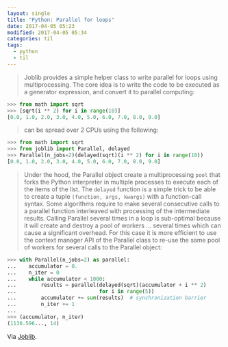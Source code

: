 ```yaml
---
layout: single
title: "Python: Parallel for loops"
date: 2017-04-05 05:23
modified: 2017-04-05 05:34
categories: til
tags:
  - python
  - til
---
```


> Joblib provides a simple helper class to write parallel for loops using multiprocessing.
> The core idea is to write the code to be executed as a generator expression,
> and convert it to parallel computing:

```python
>>> from math import sqrt
>>> [sqrt(i ** 2) for i in range(10)]
[0.0, 1.0, 2.0, 3.0, 4.0, 5.0, 6.0, 7.0, 8.0, 9.0]
```

> can be spread over 2 CPUs using the following:

```python
>>> from math import sqrt
>>> from joblib import Parallel, delayed
>>> Parallel(n_jobs=2)(delayed(sqrt)(i ** 2) for i in range(10))
[0.0, 1.0, 2.0, 3.0, 4.0, 5.0, 6.0, 7.0, 8.0, 9.0]
```

> Under the hood, the Parallel object create a multiprocessing `pool` that forks the Python interpreter
> in multiple processes to execute each of the items of the list.
> The `delayed` function is a simple trick to be able to create a tuple `(function, args, kwargs)`
> with a function-call syntax.
> Some algorithms require to make several consecutive calls to a parallel function
> interleaved with processing of the intermediate results.
> Calling Parallel several times in a loop is sub-optimal
> because it will create and destroy a pool of workers ... several times which can cause a significant overhead.
> For this case it is more efficient to use the context manager API of the Parallel class
> to re-use the same pool of workers for several calls to the Parallel object:

```python
>>> with Parallel(n_jobs=2) as parallel:
...    accumulator = 0.
...    n_iter = 0
...    while accumulator < 1000:
...        results = parallel(delayed(sqrt)(accumulator + i ** 2)
...                           for i in range(5))
...        accumulator += sum(results)  # synchronization barrier
...        n_iter += 1
...
>>> (accumulator, n_iter)
(1136.596..., 14)
```

Via [Joblib](https://joblib.readthedocs.io/en/latest/generated/joblib.Parallel.html).
